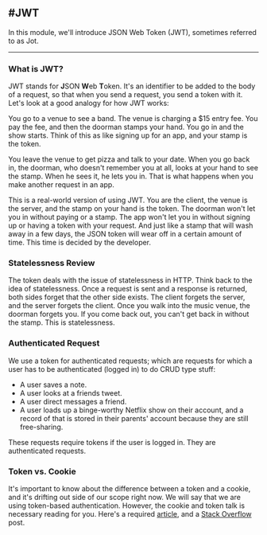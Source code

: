 #JWT
---
In this module, we'll introduce JSON Web Token (JWT), sometimes referred to as Jot.

<hr />

### What is JWT?
JWT stands for **J**SON **W**eb **T**oken. It's an identifier to be added to the body of a request, so that when you send a request, you send a token with it. Let's look at a good analogy for how JWT works:

You go to a venue to see a band. The venue is charging a $15 entry fee. You pay the fee, and then the doorman stamps your hand. You go in and the show starts.  Think of this as like signing up for an app, and your stamp is the token.

You leave the venue to get pizza and talk to your date. When you go back in, the doorman, who doesn't remember you at all, looks at your hand to see the stamp. When he sees it, he lets you in. That is what happens when you make another request in an app.

This is a real-world version of using JWT. You are the client, the venue is the server, and the stamp on your hand is the token. The doorman won't let you in without paying or a stamp. The app won't let you in without signing up or having a token with your request. And just like a stamp that will wash away in a few days, the JSON token will wear off in a certain amount of time. This time is decided by the developer. 

### Statelessness Review
The token deals with the issue of statelessness in HTTP. Think back to the idea of statelessness. Once a request is sent and a response is returned, both sides forget that the other side exists. The client forgets the server, and the server forgets the client. Once you walk into the music venue, the doorman forgets you. If you come back out, you can't get back in without the stamp. This is statelessness.


### Authenticated Request
We use a token for authenticated requests; which are requests for which a user has to be authenticated (logged in) to do CRUD type stuff:
* A user saves a note.
* A user looks at a friends tweet.
* A user direct messages a friend.
* A user loads up a binge-worthy Netflix show on their account, and a record of that is stored in their parents' account because they are still free-sharing. 

These requests require tokens if the user is logged in. They are authenticated requests.

### Token vs. Cookie
It's important to know about the difference between a token and a cookie, and it's drifting out side of our scope right now. We will say that we are using token-based authentication. However, the cookie and token talk is necessary reading for you. Here's a required [article](https://auth0.com/blog/cookies-vs-tokens-definitive-guide/), and a [Stack Overflow](https://stackoverflow.com/questions/17000835/token-authentication-vs-cookies) post.
